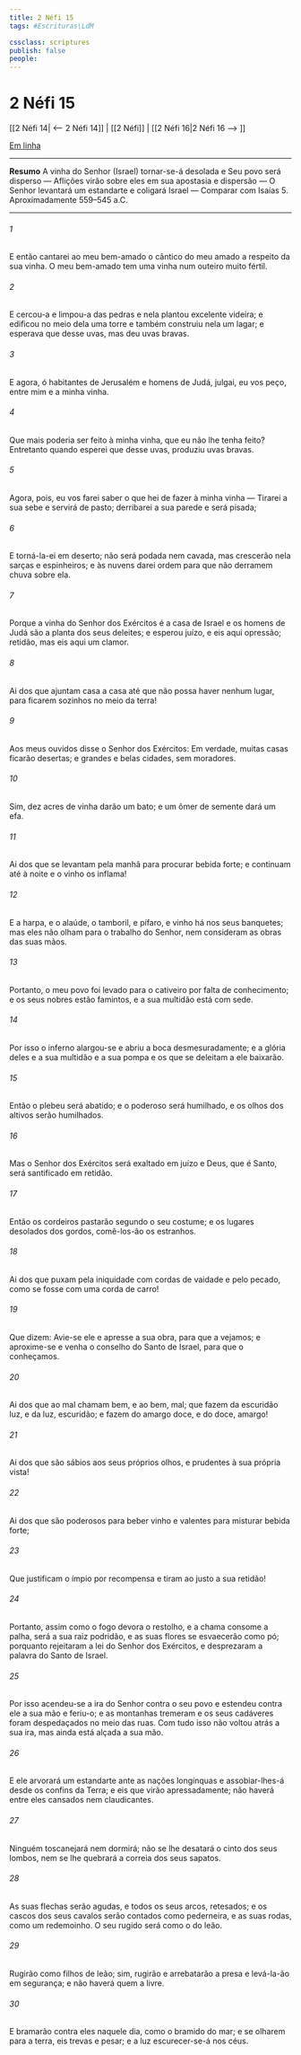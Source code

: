 ```yaml
---
title: 2 Néfi 15
tags: #Escrituras\LdM

cssclass: scriptures
publish: false
people:
---
```


# 2 Néfi 15
[[2 Néfi 14| <-- 2 Néfi 14]] | [[2 Néfi]] | [[2 Néfi 16|2 Néfi 16 --> ]]

[Em linha](https://churchofjesuschrist.org/study/scriptures/bofm/2-ne/15?lang=por)

---
__Resumo__
A vinha do Senhor (Israel) tornar-se-á desolada e Seu povo será disperso — Aflições virão sobre eles em sua apostasia e dispersão — O Senhor levantará um estandarte e coligará Israel — Comparar com Isaías 5. Aproximadamente 559–545 a.C.

---
###### 1 
E então cantarei ao meu bem-amado o cântico do meu amado a respeito da sua vinha. O meu bem-amado tem uma vinha num outeiro muito fértil.

###### 2 
E cercou-a e limpou-a das pedras e nela plantou excelente videira; e edificou no meio dela uma torre e também construiu nela um lagar; e esperava que desse uvas, mas deu uvas bravas.

###### 3 
E agora, ó habitantes de Jerusalém e homens de Judá, julgai, eu vos peço, entre mim e a minha vinha.

###### 4 
Que mais poderia ser feito à minha vinha, que eu não lhe tenha feito? Entretanto quando esperei que desse uvas, produziu uvas bravas.

###### 5 
Agora, pois, eu vos farei saber o que hei de fazer à minha vinha — Tirarei a sua sebe e servirá de pasto; derribarei a sua parede e será pisada;

###### 6 
E torná-la-ei em deserto; não será podada nem cavada, mas crescerão nela sarças e espinheiros; e às nuvens darei ordem para que não derramem chuva sobre ela.

###### 7 
Porque a vinha do Senhor dos Exércitos é a casa de Israel e os homens de Judá são a planta dos seus deleites; e esperou juízo, e eis aqui opressão; retidão, mas eis aqui um clamor.

###### 8 
Ai dos que ajuntam casa a casa até que não possa haver nenhum lugar, para ficarem sozinhos no meio da terra!

###### 9 
Aos meus ouvidos disse o Senhor dos Exércitos: Em verdade, muitas casas ficarão desertas; e grandes e belas cidades, sem moradores.

###### 10 
Sim, dez acres de vinha darão um bato; e um ômer de semente dará um efa.

###### 11 
Ai dos que se levantam pela manhã para procurar bebida forte; e continuam até à noite e o vinho os inflama!

###### 12 
E a harpa, e o alaúde, o tamboril, e pífaro, e vinho há nos seus banquetes; mas eles não olham para o trabalho do Senhor, nem consideram as obras das suas mãos.

###### 13 
Portanto, o meu povo foi levado para o cativeiro por falta de conhecimento; e os seus nobres estão famintos, e a sua multidão está com sede.

###### 14 
Por isso o inferno alargou-se e abriu a boca desmesuradamente; e a glória deles e a sua multidão e a sua pompa e os que se deleitam a ele baixarão.

###### 15 
Então o plebeu será abatido; e o poderoso será humilhado, e os olhos dos altivos serão humilhados.

###### 16 
Mas o Senhor dos Exércitos será exaltado em juízo e Deus, que é Santo, será santificado em retidão.

###### 17 
Então os cordeiros pastarão segundo o seu costume; e os lugares desolados dos gordos, comê-los-ão os estranhos.

###### 18 
Ai dos que puxam pela iniquidade com cordas de vaidade e pelo pecado, como se fosse com uma corda de carro!

###### 19 
Que dizem: Avie-se ele e apresse a sua obra, para que a vejamos; e aproxime-se e venha o conselho do Santo de Israel, para que o conheçamos.

###### 20 
Ai dos que ao mal chamam bem, e ao bem, mal; que fazem da escuridão luz, e da luz, escuridão; e fazem do amargo doce, e do doce, amargo!

###### 21 
Ai dos que são sábios aos seus próprios olhos, e prudentes à sua própria vista!

###### 22 
Ai dos que são poderosos para beber vinho e valentes para misturar bebida forte;

###### 23 
Que justificam o ímpio por recompensa e tiram ao justo a sua retidão!

###### 24 
Portanto, assim como o fogo devora o restolho, e a chama consome a palha, será a sua raiz podridão, e as suas flores se esvaecerão como pó; porquanto rejeitaram a lei do Senhor dos Exércitos, e desprezaram a palavra do Santo de Israel.

###### 25 
Por isso acendeu-se a ira do Senhor contra o seu povo e estendeu contra ele a sua mão e feriu-o; e as montanhas tremeram e os seus cadáveres foram despedaçados no meio das ruas. Com tudo isso não voltou atrás a sua ira, mas ainda está alçada a sua mão.

###### 26 
E ele arvorará um estandarte ante as nações longínquas e assobiar-lhes-á desde os confins da Terra; e eis que virão apressadamente; não haverá entre eles cansados nem claudicantes.

###### 27 
Ninguém toscanejará nem dormirá; não se lhe desatará o cinto dos seus lombos, nem se lhe quebrará a correia dos seus sapatos.

###### 28 
As suas flechas serão agudas, e todos os seus arcos, retesados; e os cascos dos seus cavalos serão contados como pederneira, e as suas rodas, como um redemoinho. O seu rugido será como o do leão.

###### 29 
Rugirão como filhos de leão; sim, rugirão e arrebatarão a presa e levá-la-ão em segurança; e não haverá quem a livre.

###### 30 
E bramarão contra eles naquele dia, como o bramido do mar; e se olharem para a terra, eis trevas e pesar; e a luz escurecer-se-á nos céus.

